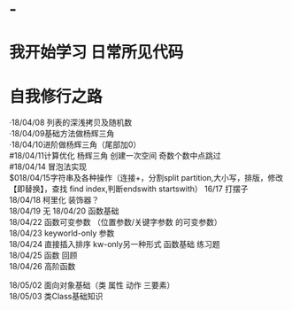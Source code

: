 # -
我开始学习 日常所见代码
====
自我修行之路  
=======
·18/04/08 列表的深浅拷贝及随机数   
·18/04/09基础方法做杨辉三角  
·18/04/10进阶做杨辉三角（尾部加0）   
#18/04/11计算优化 杨辉三角 创建一次空间 奇数个数中点跳过  
#18/04/14 冒泡法实现  
$018/04/15字符串及各种操作（连接+，分割split partition,大小写，排版，修改【即替换】，查找 find index,判断endswith startswith）
16/17 打摆子  
18/04/18 柯里化 装饰器？    
18/04/19 无
18/04/20 函数基础     
18/04/22 函数可变参数 （位置参数/关键字参数 的可变参数）     
18/04/23 keyworld-only 参数     
18/04/24 直接插入排序 kw-only另一种形式 函数基础 练习题  
18/04/25 函数 回顾    
18/04/26 高阶函数   

18/05/02 面向对象基础（类 属性 动作 三要素）    
18/05/03 类Class基础知识
